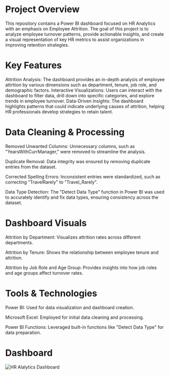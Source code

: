 # Project Overview 
This repository contains a Power BI dashboard focused on HR Analytics with an emphasis on Employee Attrition. The goal of this project is to analyze employee turnover patterns, provide actionable insights, and create a visual representation of key HR metrics to assist organizations in improving retention strategies.

# Key Features
Attrition Analysis: The dashboard provides an in-depth analysis of employee attrition by various dimensions such as department, tenure, job role, and demographic factors.
Interactive Visualizations: Users can interact with the dashboard to filter data, drill down into specific categories, and explore trends in employee turnover.
Data-Driven Insights: The dashboard highlights patterns that could indicate underlying causes of attrition, helping HR professionals develop strategies to retain talent.

# Data Cleaning & Processing
Removed Unwanted Columns: Unnecessary columns, such as "YearsWithCurrManager," were removed to streamline the analysis.

Duplicate Removal: Data integrity was ensured by removing duplicate entries from the dataset.

Corrected Spelling Errors: Inconsistent entries were standardized, such as correcting "TravelRarely" to "Travel_Rarely".

Data Type Detection: The "Detect Data Type" function in Power BI was used to accurately identify and fix data types, ensuring consistency across the dataset.

# Dashboard Visuals
Attrition by Department: Visualizes attrition rates across different departments.

Attrition by Tenure: Shows the relationship between employee tenure and attrition.

Attrition by Job Role and Age Group: Provides insights into how job roles and age groups affect turnover rates.

# Tools & Technologies
Power BI: Used for data visualization and dashboard creation.

Microsoft Excel: Employed for initial data cleaning and processing.

Power BI Functions: Leveraged built-in functions like "Detect Data Type" for data preparation.

# Dashboard
![HR Alalytics Dashboard](https://github.com/user-attachments/assets/e50887bb-ac48-413c-90ed-2bb72e5e96dc)

